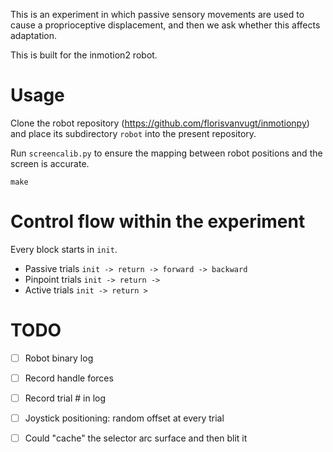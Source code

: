 

This is an experiment in which passive sensory movements are used to cause a proprioceptive displacement, and then we ask whether this affects adaptation.

This is built for the inmotion2 robot.


# Usage

Clone the robot repository (https://github.com/florisvanvugt/inmotionpy) and place its  subdirectory `robot` into the present repository.

Run `screencalib.py` to ensure the mapping between robot positions and the screen is accurate.

`make`




# Control flow within the experiment

Every block starts in `init`.

  * Passive trials `init -> return -> forward -> backward`
  * Pinpoint trials `init -> return -> `
  * Active trials `init -> return > `




# TODO
- [ ] Robot binary log
- [ ] Record handle forces
- [ ] Record trial # in log
- [ ] Joystick positioning: random offset at every trial

- [ ] Could "cache" the selector arc surface and then blit it


